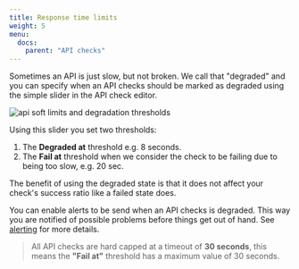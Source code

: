 ```yaml
---
title: Response time limits
weight: 5
menu:
  docs:
    parent: "API checks"
---
```


Sometimes an API is just slow, but not broken. We call that "degraded" and you can specify when an API checks should be 
marked as degraded using the simple slider in the API check editor.

![api soft limits and degradation thresholds](/docs/images/api-checks/limits.png)

Using this slider you set two thresholds:

1. The **Degraded at** threshold e.g. 8 seconds.
2. The **Fail at** threshold when we consider the check to be failing due to being too slow, e.g. 20 sec.

The benefit of using the degraded state is that it does not affect your check's success ratio like a failed state does. 

You can enable alerts to be send when an API checks is degraded. This way you are notified of possible problems before things
get out of hand. See [alerting](/docs/alerting) for more details.


> All API checks are hard capped at a timeout of **30 seconds**, this means the **"Fail at"** threshold has a maximum value of 30 seconds.

